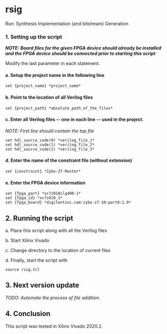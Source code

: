 # rsig
Run: Synthesis Implementation (and bitstream) Generation

### 1. **Setting up the script**

***NOTE: Board files for the given FPGA device should already be installed and the FPGA device should be connected prior to starting this script***

Modify the last parameter in each statement.


#### a. Setup the project name in the following line
	set {project_name} *project_name*

#### b. Point to the location of all Verilog files
	set {project_path} *absolute_path_of_the_files*

#### c. Enter all Verilog files -- one in each line -- used in the project.
*NOTE: First line should contain the top file*

	set hdl_source_code(0) *verilog_file_1*
	set hdl_source_code(1) *verilog_file_2*
	set hdl_source_code(2) *verilog_file_3*

#### d. Enter the name of the constraint file (without extension)
	set {constraint} *Zybo-Z7-Master*

#### e. Enter the FPGA device information
	set {fpga_part} *xc7z010clg400-1*
	set {fpga_id} *xc7z010_1*
	set {fpga_board} *digilentinc.com:zybo-z7-10:part0:1.0*

## 2. **Running the script**

 a. Place this script along with all the Verilog files

 b. Start Xilinx Vivado

 c. Change directory to the location of current files

 d. Finally, start the script with
 	
	source rsig.tcl

## 3. **Next version update**
*TODO: Automate the process of file addition.*

## 4. **Conclusion**
This script was tested in Xilinx Vivado 2020.2.
